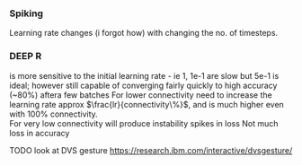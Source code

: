 
### Spiking

Learning rate changes (i forgot how) with changing the no. of timesteps. 

### DEEP R
is more sensitive to the initial learning rate - ie 1, 1e-1 are slow but 5e-1 is ideal; however still capable of converging fairly quickly to high accuracy (~80%) aftera  few batches
For lower connectivity need to increase the learning rate approx $\frac{lr}{connectivity\%}$, and is much higher even with 100% connectivity.  
For very low connectivity will produce instability spikes in loss
Not much loss in accuracy



TODO look at DVS gesture
https://research.ibm.com/interactive/dvsgesture/